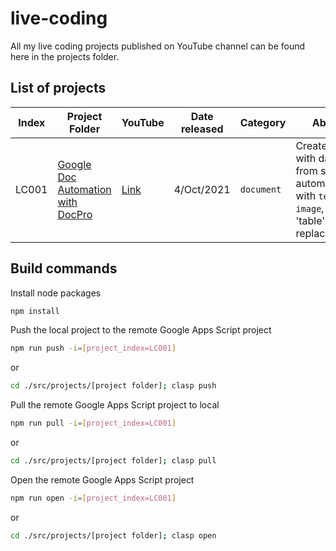 # live-coding

All my live coding projects published on YouTube channel can be found here in the projects folder.

## List of projects

| Index | Project Folder                        | YouTube                              | Date released | Category   | About                                                                                         |
| ----- | ------------------------------------- | ------------------------------------ | ------------- | ---------- | --------------------------------------------------------------------------------------------- |
| LC001 | [Google Doc Automation with DocPro]() | [Link](https://youtu.be/uwD91dKRw2w) | 4/Oct/2021    | `document` | Create a doc with data from sheet automatically with `text`, `image`, and 'table' replacement |

## Build commands

Install node packages

```bash
npm install
```

Push the local project to the remote Google Apps Script project

```bash
npm run push -i=[project_index=LC001]
```

or

```bash
cd ./src/projects/[project folder]; clasp push
```

Pull the remote Google Apps Script project to local

```bash
npm run pull -i=[project_index=LC001]
```

or

```bash
cd ./src/projects/[project folder]; clasp pull
```

Open the remote Google Apps Script project

```bash
npm run open -i=[project_index=LC001]
```

or

```bash
cd ./src/projects/[project folder]; clasp open
```
